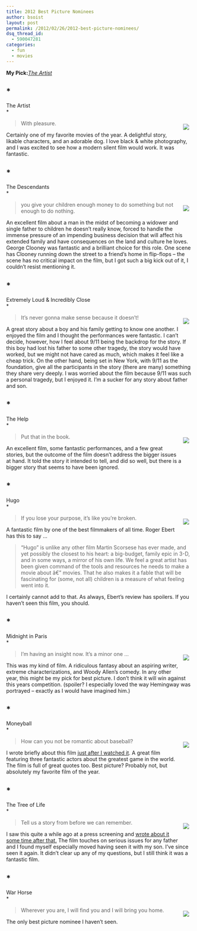 ```yaml
---
title: 2012 Best Picture Nominees
author: bsoist
layout: post
permalink: /2012/02/26/2012-best-picture-nominees/
dsq_thread_id:
  - 590047281
categories:
  - fun
  - movies
---
```

**My Pick:***<u>The Artist</u>*

## *  
The Artist  
*

<div style="float:right;padding:10px;">
  <a href="http://www.amazon.com/gp/product/B0059XTUMC/ref=as_li_ss_il?ie=UTF8&#038;tag=weifyoasme-20&#038;linkCode=as2&#038;camp=1789&#038;creative=390957&#038;creativeASIN=B0059XTUMC"><img border="0" src="http://ws.assoc-amazon.com/widgets/q?_encoding=UTF8&#038;Format=_SL110_&#038;ASIN=B0059XTUMC&#038;MarketPlace=US&#038;ID=AsinImage&#038;WS=1&#038;tag=weifyoasme-20&#038;ServiceVersion=20070822" /></a><img src="http://www.assoc-amazon.com/e/ir?t=weifyoasme-20&#038;l=as2&#038;o=1&#038;a=B0059XTUMC" width="1" height="1" border="0" alt="" style="border:none !important; margin:0px !important;" />
</div>

> With pleasure. 

Certainly one of my favorite movies of the year. A delightful story, likable characters, and an adorable dog. I love black & white photography, and I was excited to see how a modern silent film would work. It was fantastic. 

## *  
The Descendants  
*

<div style="float:right;padding:10px;">
  <a href="http://www.amazon.com/gp/product/B004UXUX7S/ref=as_li_ss_il?ie=UTF8&#038;tag=weifyoasme-20&#038;linkCode=as2&#038;camp=1789&#038;creative=390957&#038;creativeASIN=B004UXUX7S"><img border="0" src="http://ws.assoc-amazon.com/widgets/q?_encoding=UTF8&#038;Format=_SL110_&#038;ASIN=B004UXUX7S&#038;MarketPlace=US&#038;ID=AsinImage&#038;WS=1&#038;tag=weifyoasme-20&#038;ServiceVersion=20070822" /></a><img src="http://www.assoc-amazon.com/e/ir?t=weifyoasme-20&#038;l=as2&#038;o=1&#038;a=B004UXUX7S" width="1" height="1" border="0" alt="" style="border:none !important; margin:0px !important;" /></p>
</div>

> you give your children enough money to do something but not enough to do nothing. 

An excellent film about a man in the midst of becoming a widower and single father to children he doesn&#8217;t really know, forced to handle the immense pressure of an impending business decision that will affect his extended family and have consequences on the land and culture he loves. George Clooney was fantastic and a brilliant choice for this role. One scene has Clooney running down the street to a friend&#8217;s home in flip-flops &#8211; the scene has no critical impact on the film, but I got such a big kick out of it, I couldn&#8217;t resist mentioning it. 

## *  
Extremely Loud & Incredibly Close  
*

<div style="float:right;padding:10px;">
  <a href="http://www.amazon.com/gp/product/B0077ATSU4/ref=as_li_ss_il?ie=UTF8&#038;tag=weifyoasme-20&#038;linkCode=as2&#038;camp=1789&#038;creative=390957&#038;creativeASIN=B0077ATSU4"><img border="0" src="http://ws.assoc-amazon.com/widgets/q?_encoding=UTF8&#038;Format=_SL110_&#038;ASIN=B0077ATSU4&#038;MarketPlace=US&#038;ID=AsinImage&#038;WS=1&#038;tag=weifyoasme-20&#038;ServiceVersion=20070822" /></a><img src="http://www.assoc-amazon.com/e/ir?t=weifyoasme-20&#038;l=as2&#038;o=1&#038;a=B0077ATSU4" width="1" height="1" border="0" alt="" style="border:none !important; margin:0px !important;" /></p>
</div>

> It&#8217;s never gonna make sense because it doesn&#8217;t! 

A great story about a boy and his family getting to know one another. I enjoyed the film and I thought the performances were fantastic. I can&#8217;t decide, however, how I feel about 9/11 being the backdrop for the story. If this boy had lost his father to some other tragedy, the story would have worked, but we might not have cared as much, which makes it feel like a cheap trick. On the other hand, being set in New York, with 9/11 as the foundation, give all the participants in the story (there are many) something they share very deeply. I was worried about the film because 9/11 was such a personal tragedy, but I enjoyed it. I&#8217;m a sucker for any story about father and son. 

## *  
The Help  
*

<div style="float:right;padding:10px;">
  <a href="http://www.amazon.com/gp/product/B006IGZWB2/ref=as_li_ss_il?ie=UTF8&#038;tag=weifyoasme-20&#038;linkCode=as2&#038;camp=1789&#038;creative=390957&#038;creativeASIN=B006IGZWB2"><img border="0" src="http://ws.assoc-amazon.com/widgets/q?_encoding=UTF8&#038;Format=_SL110_&#038;ASIN=B006IGZWB2&#038;MarketPlace=US&#038;ID=AsinImage&#038;WS=1&#038;tag=weifyoasme-20&#038;ServiceVersion=20070822" /></a><img src="http://www.assoc-amazon.com/e/ir?t=weifyoasme-20&#038;l=as2&#038;o=1&#038;a=B006IGZWB2" width="1" height="1" border="0" alt="" style="border:none !important; margin:0px !important;" /></p>
</div>

> Put that in the book. 

An excellent film, some fantastic performances, and a few great stories, but the outcome of the film doesn&#8217;t address the bigger issues at hand. It told the story it intended to tell, and did so well, but there is a bigger story that seems to have been ignored. 

## *  
Hugo  
*

<div style="float:right;padding:10px;">
  <a href="http://www.amazon.com/gp/product/B006OAXL92/ref=as_li_ss_il?ie=UTF8&#038;tag=weifyoasme-20&#038;linkCode=as2&#038;camp=1789&#038;creative=390957&#038;creativeASIN=B006OAXL92"><img border="0" src="http://ws.assoc-amazon.com/widgets/q?_encoding=UTF8&#038;Format=_SL110_&#038;ASIN=B006OAXL92&#038;MarketPlace=US&#038;ID=AsinImage&#038;WS=1&#038;tag=weifyoasme-20&#038;ServiceVersion=20070822" /></a><img src="http://www.assoc-amazon.com/e/ir?t=weifyoasme-20&#038;l=as2&#038;o=1&#038;a=B006OAXL92" width="1" height="1" border="0" alt="" style="border:none !important; margin:0px !important;" /></p>
</div>

> If you lose your purpose, it&#8217;s like you&#8217;re broken. 

<div>
  A fantastic film by one of the best filmmakers of all time. Roger Ebert has this to say &#8230;</p> 
  
  <blockquote>
    <p>
      &#8220;Hugo&#8221; is unlike any other film Martin Scorsese has ever made, and yet possibly the closest to his heart: a big-budget, family epic in 3-D, and in some ways, a mirror of his own life. We feel a great artist has been given command of the tools and resources he needs to make a movie about â€” movies. That he also makes it a fable that will be fascinating for (some, not all) children is a measure of what feeling went into it.
    </p>
  </blockquote>
  
  <p>
    I certainly cannot add to that. As always, Ebert&#8217;s review has spoilers. If you haven&#8217;t seen this film, you should.
  </p>
</div>

## *  
Midnight in Paris  
*

<div style="float:right;padding:10px;">
  <a href="http://www.amazon.com/gp/product/B006O5Y0SS/ref=as_li_ss_il?ie=UTF8&#038;tag=weifyoasme-20&#038;linkCode=as2&#038;camp=1789&#038;creative=390957&#038;creativeASIN=B006O5Y0SS"><img border="0" src="http://ws.assoc-amazon.com/widgets/q?_encoding=UTF8&#038;Format=_SL110_&#038;ASIN=B006O5Y0SS&#038;MarketPlace=US&#038;ID=AsinImage&#038;WS=1&#038;tag=weifyoasme-20&#038;ServiceVersion=20070822" /></a><img src="http://www.assoc-amazon.com/e/ir?t=weifyoasme-20&#038;l=as2&#038;o=1&#038;a=B006O5Y0SS" width="1" height="1" border="0" alt="" style="border:none !important; margin:0px !important;" /></p>
</div>

> I&#8217;m having an insight now. It&#8217;s a minor one &#8230; 

This was my kind of film. A ridiculous fantasy about an aspiring writer, extreme characterizations, and Woody Allen&#8217;s comedy. In any other year, this might be my pick for best picture. I don&#8217;t think it will win against this years competition. (spoiler? I especially loved the way Hemingway was portrayed &#8211; exactly as I would have imagined him.) 

## *  
Moneyball  
*

<div style="float:right;padding:10px;">
  <a href="http://www.amazon.com/gp/product/B006MQRLSA/ref=as_li_ss_il?ie=UTF8&#038;tag=weifyoasme-20&#038;linkCode=as2&#038;camp=1789&#038;creative=390957&#038;creativeASIN=B006MQRLSA"><img border="0" src="http://ws.assoc-amazon.com/widgets/q?_encoding=UTF8&#038;Format=_SL110_&#038;ASIN=B006MQRLSA&#038;MarketPlace=US&#038;ID=AsinImage&#038;WS=1&#038;tag=weifyoasme-20&#038;ServiceVersion=20070822" /></a><img src="http://www.assoc-amazon.com/e/ir?t=weifyoasme-20&#038;l=as2&#038;o=1&#038;a=B006MQRLSA" width="1" height="1" border="0" alt="" style="border:none !important; margin:0px !important;" /></p>
</div>

> How can you not be romantic about baseball? 

I wrote briefly about this film [just after I watched it][1]. A great film featuring three fantastic actors about the greatest game in the world. The film is full of great quotes too. Best picture? Probably not, but absolutely my favorite film of the year. 

## *  
The Tree of Life  
*

<div style="float:right;padding:10px;">
  <a href="http://www.amazon.com/gp/product/B005UKJX4E/ref=as_li_ss_il?ie=UTF8&#038;tag=weifyoasme-20&#038;linkCode=as2&#038;camp=1789&#038;creative=390957&#038;creativeASIN=B005UKJX4E"><img border="0" src="http://ws.assoc-amazon.com/widgets/q?_encoding=UTF8&#038;Format=_SL110_&#038;ASIN=B005UKJX4E&#038;MarketPlace=US&#038;ID=AsinImage&#038;WS=1&#038;tag=weifyoasme-20&#038;ServiceVersion=20070822" /></a><img src="http://www.assoc-amazon.com/e/ir?t=weifyoasme-20&#038;l=as2&#038;o=1&#038;a=B005UKJX4E" width="1" height="1" border="0" alt="" style="border:none !important; margin:0px !important;" /></p>
</div>

> Tell us a story from before we can remember. 

I saw this quite a while ago at a press screening and [wrote about it some time after that.][2] The film touches on serious issues for any father and I found myself especially moved having seen it with my son. I&#8217;ve since seen it again. It didn&#8217;t clear up any of my questions, but I still think it was a fantastic film. 

## *  
War Horse  
*

<div style="float:right;padding:10px;">
  <a href="http://www.amazon.com/gp/product/B0072GPQ72/ref=as_li_ss_il?ie=UTF8&#038;tag=weifyoasme-20&#038;linkCode=as2&#038;camp=1789&#038;creative=390957&#038;creativeASIN=B0072GPQ72"><img border="0" src="http://ws.assoc-amazon.com/widgets/q?_encoding=UTF8&#038;Format=_SL110_&#038;ASIN=B0072GPQ72&#038;MarketPlace=US&#038;ID=AsinImage&#038;WS=1&#038;tag=weifyoasme-20&#038;ServiceVersion=20070822" /></a><img src="http://www.assoc-amazon.com/e/ir?t=weifyoasme-20&#038;l=as2&#038;o=1&#038;a=B0072GPQ72" width="1" height="1" border="0" alt="" style="border:none !important; margin:0px !important;" /></p>
</div>

> Wherever you are, I will find you and I will bring you home. 

The only best picture nominee I haven&#8217;t seen.

 [1]: http://whsjr.soistmann.com/oped/2012/01/28/january-movie-month/
 [2]: http://whsjr.soistmann.com/oped/2011/07/13/leftover-movie-reviews/
